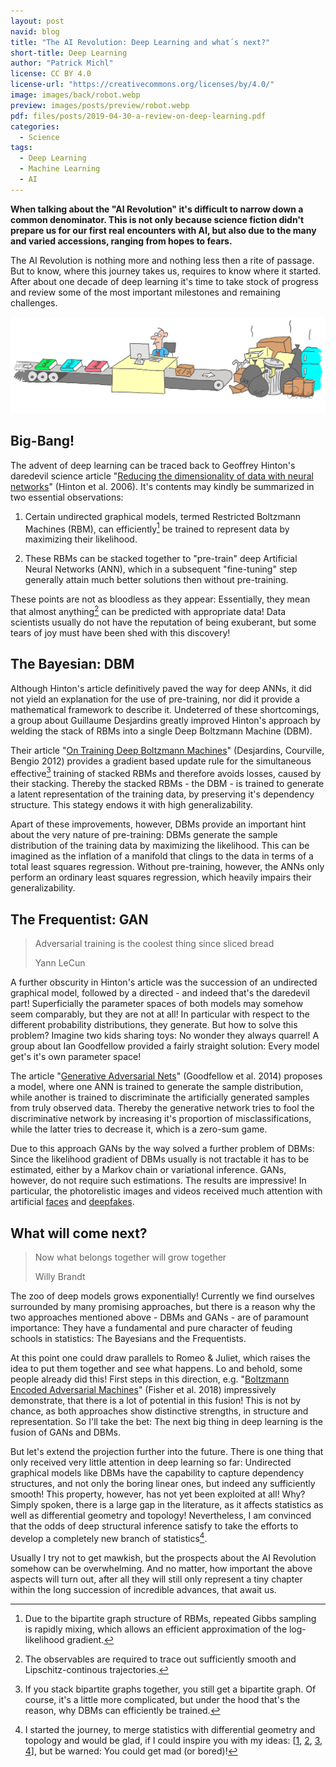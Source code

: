 ```yaml
---
layout: post
navid: blog
title: "The AI Revolution: Deep Learning and what´s next?"
short-title: Deep Learning
author: "Patrick Michl"
license: CC BY 4.0
license-url: "https://creativecommons.org/licenses/by/4.0/"
image: images/back/robot.webp
preview: images/posts/preview/robot.webp
pdf: files/posts/2019-04-30-a-review-on-deep-learning.pdf
categories:
  - Science
tags:
  - Deep Learning
  - Machine Learning
  - AI
---
```


**When talking about the "AI Revolution" it's difficult to narrow down a common
denominator. This is not only because science fiction didn't prepare us for our
first real encounters with AI, but also due to the many and varied accessions,
ranging from hopes to fears.**

The AI Revolution is nothing more and nothing less then a rite of passage. But
to know, where this journey takes us, requires to know where it started. After
about one decade of deep learning it's time to take stock of progress and review
some of the most important milestones and remaining challenges.

[![AI Revolution](/images/posts/AI-Revolution.png)](/images/posts/AI-Revolution.png)

## Big-Bang!

The advent of deep learning can be traced back to Geoffrey Hinton's  daredevil
science article "[Reducing the dimensionality of data with neural
networks](https://www.cs.toronto.edu/~hinton/science.pdf)" (Hinton et al. 2006).
It's contents may kindly be summarized in two essential observations:

1. Certain undirected graphical models, termed Restricted Boltzmann Machines
(RBM), can efficiently[^1] be trained to represent data by maximizing their
likelihood.

2. These RBMs can be stacked together to "pre-train" deep Artificial Neural
Networks (ANN), which in a subsequent "fine-tuning" step generally attain much
better solutions then without pre-training.

These points are not as bloodless as they appear: Essentially, they mean that
almost anything[^2] can be predicted with appropriate data! Data scientists
usually do not have the reputation of being exuberant, but some tears of joy
must have been shed with this discovery!

## The Bayesian: DBM

Although Hinton's article definitively paved the way for deep ANNs, it did not
yield an explanation for the use of pre-training, nor did it provide a
mathematical framework to describe it. Undeterred of these shortcomings, a group
about Guillaume Desjardins greatly improved Hinton's approach by welding the
stack of RBMs into a single Deep Boltzmann Machine (DBM).

Their article "[On Training Deep Boltzmann
Machines](https://arxiv.org/abs/1203.4416)" (Desjardins, Courville, Bengio 2012)
provides a gradient based update rule for the simultaneous effective[^3]
training of stacked RBMs and therefore avoids losses, caused by their stacking.
Thereby the stacked RBMs - the DBM - is trained to generate a latent
representation of the training data, by preserving it's dependency structure.
This stategy endows it with high generalizability.

Apart of these improvements, however, DBMs provide an important hint about the
very nature of pre-training: DBMs generate the sample distribution of the
training data by maximizing the likelihood. This can be imagined as the
inflation of a manifold that clings to the data in terms of a total least
squares regression. Without pre-training, however, the ANNs only perform an
ordinary least squares regression, which heavily impairs their generalizability.

## The Frequentist: GAN

> Adversarial training is the coolest thing since sliced bread
>
> Yann LeCun

A further obscurity in Hinton's article was the succession of an undirected
graphical model, followed by a directed - and indeed that's the daredevil part!
Superficially the parameter spaces of both models may somehow seem comparably,
but they are not at all! In particular with respect to the different probability
distributions, they generate. But how to solve this problem? Imagine two kids
sharing toys: No wonder they always quarrel! A group about Ian Goodfellow
provided a fairly straight solution: Every model get's it's own parameter space!

The article "[Generative Adversarial Nets](https://arxiv.org/pdf/1406.2661.pdf)"
(Goodfellow et al. 2014) proposes a model, where one ANN is trained to generate
the sample distribution, while another is trained to discriminate the
artificially generated samples from truly observed data. Thereby the generative
network tries to fool the discriminative network by increasing it's proportion
of misclassifications, while the latter tries to decrease it, which is a
zero-sum game.

Due to this approach GANs by the way solved a further problem of DBMs: Since the
likelihood gradient of DBMs usually is not tractable it has to be estimated,
either by a Markov chain or variational inference. GANs, however, do not require
such estimations. The results are impressive! In particular, the photorelistic
images and videos received much attention with artificial
[faces](https://thispersondoesnotexist.com/) and
[deepfakes](https://en.wikipedia.org/wiki/Deepfake).

## What will come next?

> Now what belongs together will grow together
>
> Willy Brandt

The zoo of deep models grows exponentially! Currently we find ourselves
surrounded by many promising approaches, but there is a reason why the two
approaches mentioned above - DBMs and GANs - are of paramount importance: They
have a fundamental and pure character of feuding schools in statistics: The
Bayesians and the Frequentists.

At this point one could draw parallels to Romeo & Juliet, which raises the idea
to put them together and see what happens. Lo and behold, some people already
did this! First steps in this direction, e.g. "[Boltzmann Encoded Adversarial
Machines](http://physics.bu.edu/~pankajm/PY895/BEAM.pdf)" (Fisher et al. 2018)
impressively demonstrate, that there is a lot of potential in this fusion! This
is not by chance, as both approaches show distinctive strengths, in structure
and representation. So I'll take the bet: The next big thing in deep learning is
the fusion of GANs and DBMs.

But let's extend the projection further into the future. There is one thing that
only received very little attention in deep learning so far: Undirected
graphical models like DBMs have the capability to capture dependency structures,
and not only the boring linear ones, but indeed any sufficiently smooth! This
property, however, has not yet been exploited at all! Why? Simply spoken, there
is a large gap in the literature, as it affects statistics as well as
differential geometry and topology! Nevertheless, I am convinced that the odds
of deep structural inference satisfy to take the efforts to develop a completely
new branch of statistics[^4].

Usually I try not to get mawkish, but the prospects about the AI Revolution
somehow can be overwhelming. And no matter, how important the above aspects will
turn out, after all they will still only represent a tiny chapter within the
long succession of incredible advances, that await us.

[^1]: Due to the bipartite graph structure of RBMs, repeated Gibbs sampling is rapidly mixing, which allows an efficient approximation of the log-likelihood gradient.
[^2]: The observables are required to trace out sufficiently smooth and Lipschitz-continous trajectories.
[^3]: If you stack bipartite graphs together, you still get a bipartite graph. Of course, it's a little more complicated, but under the hood that's the reason, why DBMs can efficiently be trained.
[^4]: I started the journey, to merge statistics with differential geometry and topology and would be glad, if I could inspire you with my ideas: &#091;[1](https://drive.google.com/open?id=1RnRLM7WlSw63zuftRassTI18ohMjr0vE), [2](https://drive.google.com/open?id=1nkNFPLXrAigD3MsETqt5hN9VI94nLvN0), [3](https://drive.google.com/open?id=16gl2GCT5taeH9oo86SHkFKZdeTyRRwTs), [4](https://drive.google.com/open?id=1jssUKKcUFw4LfDiWqjneMKRvVFUmZffP)&#093;, but be warned: You could get mad (or bored)!
